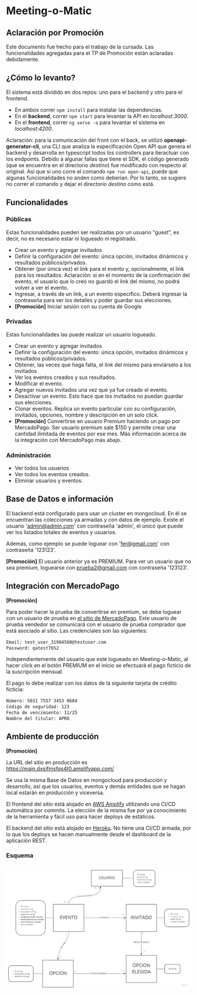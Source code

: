 # Meeting-o-Matic

## Aclaración por Promoción

Este documento fue hecho para el trabajo de la cursada. Las funcionalidades agregadas para el TP de Promoción están aclaradas debidamente.

## ¿Cómo lo levanto?

El sistema está dividido en dos repos: uno para el backend y otro para el frontend.

* En ambos correr `npm install` para instalar las dependencias.
* En el **backend**, correr `npm start` para levantar la API en *localhost:3000*.
* En el **frontend**, correr `ng serve -o` para levantar el sistema en *localhost:4200*.

Aclaración: para la comunicación del front con el back, se utilizó **openapi-generator-cli**, una CLI que analiza la especificación Open API que genera el backend y desarrolla en typescript todos los controllers para iteractuar con los endpoints. Debido a algunar fallas que tiene el SDK, el código generado (que se encuentra en el directorio *destino*) fue modificado con respecto al original. Así que si uno corre el comando `npm run open-api`, puede que algunas funcionalidades no anden como deberían. Por lo tanto, se sugiere no correr el comando y dejar el directorio *destino* como está.

## Funcionalidades

### Públicas
Estas funcionalidades pueden ser realizadas por un usuario "guest", es decir, no es necesario estar ni logueado ni registrado.

* Crear un evento y agregar invitados
* Definir la configuración del evento: única opción, invitados dinámicos y resultados públicos/privados.
* Obtener (por única vez) el link para el evento y, opcionalmente, el link para los resultados. Aclaración: si en el momento de la confirmación del evento, el usuario que lo creó no guardó el link del mismo, no podrá volver a ver el evento.
* Ingresar, a través de un link, a un evento específico. Deberá ingresar la contraseña para ver los detalles y poder guardar sus elecciones.
* **[Promoción]** Iniciar sesión con su cuenta de Google

### Privadas
Estas funcionalidades las puede realizar un usuario logueado.

* Crear un evento y agregar invitados
* Definir la configuración del evento: única opción, invitados dinámicos y resultados públicos/privados.
* Obtener, las veces que haga falta, el link del mismo para enviárselo a los invitados
* Ver los eventos creados y sus resultados.
* Modificar el evento.
* Agregar nuevos invitados una vez que ya fue creado el evento.
* Desactivar un evento. Esto hace que los invitados no puedan guardar sus elecciones.
* Clonar eventos. Replica un evento particular con su configuración, invitados, opciones, nombre y descripción en un solo click.
* **[Promoción]** Convertirse en usuario Premium haciendo un pago por MercadoPago. Ser usuario premium sale $150 y permite crear una cantidad ilimitada de eventos por ese mes. Más información acerca de la integración con MercadoPago más abajo.

### Administración

* Ver todos los usuarios
* Ver todos los eventos creados.
* Eliminar usuarios y eventos.

## Base de Datos e información

El backend está configurado para usar un cluster en mongocloud. En él se encuentran las colecciones ya armadas y con datos de ejemplo. Existe el usuario 'admin@admin.com' con contraseña 'admin', el único que puede ver los listados totales de eventos y usuarios.

Además, como ejemplo se puede loguear con 'fer@gmail.com' con contraseña '123123'.

**[Promoción]** El usuario anterior ya es PREMIUM. Para ver un usuario que no sea premium, loguearse con prueba2@gmail.com con contraseña '123123'.

## Integración con MercadoPago

**[Promoción]**

Para poder hacer la prueba de convertirse en premium, se debe loguear con un usuario de prueba en [el sitio de MercadoPago](https://www.mercadopago.com.ar/). Este usuario de prueba vendedor se comunicará con el usuario de prueba comprador que está asociado al sitio. Las credenciales son las siguientes:

```
Email: test_user_31984560@testuser.com
Password: qatest7652
```

Independientemente del usuario que esté logueado en Meeting-o-Matic, al hacer click en el botón PREMIUM en el inicio se efectuará el pago ficticio de la suscripción mensual.

El pago lo debe realizar con los datos de la siguiente tarjeta de crédito ficticia:

```
Número: 5031 7557 3453 0604
Código de seguridad: 123
Fecha de vencimiento: 11/25
Nombre del titular: APRO
```

## Ambiente de producción

**[Promoción]**

La URL del sitio en producción es https://main.dxsifmsfqs4t0.amplifyapp.com/

Se usa la misma Base de Datos en mongocloud para producción y desarrollo, así que los usuarios, eventos y demás entidades que se hagan local estarán en producción y viceversa.

El frontend del sitio está alojado en [AWS Amplify](https://aws.amazon.com/es/amplify/) utilizando una CI/CD automática por commits. La elección de la misma fue por ya conocimiento de la herramienta y fácil uso para hacer deploys de estáticos.

El backend del sitio está alojado en [Heroku](https://heroku.com). No tiene una CI/CD armada, por lo que los deploys se hacen manualmente desde el dashboard de la aplicación REST.

### Esquema 

![](src/assets/images/esquema.jpg)
